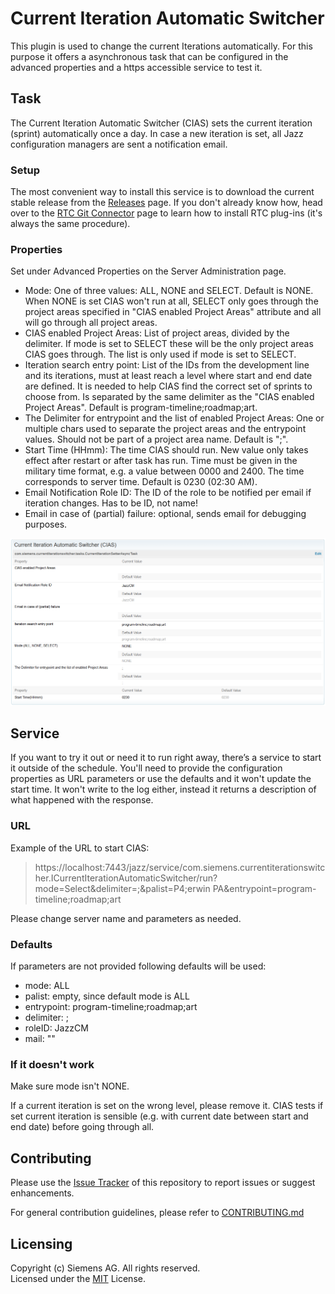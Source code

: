 
# Current Iteration Automatic Switcher
This plugin is used to change the current Iterations automatically. For this purpose it offers a asynchronous task
that can be configured in the advanced properties and a https accessible service to test it. 

## Task
The Current Iteration Automatic Switcher (CIAS) sets the current iteration (sprint) automatically once a day. In case a new iteration is set, all Jazz configuration managers are sent a notification email.

### Setup

The most convenient way to install this service is to download the current stable release from the [Releases](../../releases) page.
 If you don't already know how, head over to the [RTC Git Connector](https://github.com/jazz-community/rtc-git-connector) page to learn how to install RTC plug-ins (it's always the same procedure).

### Properties
Set under Advanced Properties on the Server Administration page.

* Mode: One of three values: ALL, NONE and SELECT. Default is NONE. When NONE is set CIAS won't run at all, SELECT only goes through the project areas specified in "CIAS enabled Project Areas" attribute and all will go through all project areas.
* CIAS enabled Project Areas: List of project areas, divided by the delimiter. If mode is set to SELECT these will be the only project areas CIAS goes through. The list is only used if mode is set to SELECT.
* Iteration search entry point: List of the IDs from the development line and its iterations, must at least reach a level where start and end date are defined. It is needed to help CIAS find the correct set of sprints to choose from. Is separated by the same delimiter as the "CIAS enabled Project Areas". Default is program-timeline;roadmap;art.
* The Delimiter for entrypoint and the list of enabled Project Areas: One or multiple chars used to separate the project areas and the entrypoint values. Should not be part of a project area name. Default is ";".
* Start Time (HHmm): The time CIAS should run. New value only takes effect after restart or after task has run. Time must be given in the military time format, e.g. a value between 0000 and 2400. The time corresponds to server time. Default is 0230 (02:30 AM).
* Email Notification Role ID: The ID of the role to be notified per email if iteration changes. Has to be ID, not name!
* Email in case of (partial) failure: optional, sends email for debugging purposes.

![Properties Overview](Properties.PNG "The advanced properties")

## Service
If you want to try it out or need it to run right away, there’s a service to start it outside of the schedule. You'll need to provide the configuration properties as URL parameters or use the defaults and it won't update the start time. It won't write to the log either, instead it returns a description of what happened with the response.

### URL
Example of the URL to start CIAS:

>https://localhost:7443/jazz/service/com.siemens.currentiterationswitcher.ICurrentIterationAutomaticSwitcher/run?mode=Select&delimiter=;&palist=P4;erwin PA&entrypoint=program-timeline;roadmap;art

Please change server name and parameters as needed.

### Defaults
If parameters are not provided following defaults will be used:

* mode: ALL
* palist: empty, since default mode is ALL
* entrypoint: program-timeline;roadmap;art
* delimiter: ;
* roleID: JazzCM
* mail: ""


### If it doesn't work
Make sure mode isn't NONE.

If a current iteration is set on the wrong level, please remove it. CIAS tests if set current iteration is sensible (e.g. with current date between start and end date) before going through all.

## Contributing
Please use the [Issue Tracker](../../issues) of this repository to report issues or suggest enhancements.

For general contribution guidelines, please refer to [CONTRIBUTING.md](https://github.com/jazz-community/welcome/blob/master/CONTRIBUTING.md)

## Licensing
Copyright (c) Siemens AG. All rights reserved.<br>
Licensed under the [MIT](./LICENSE) License.
